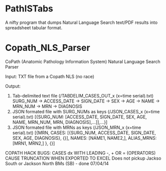 # PathISTabs
A nifty program that dumps Natural Language Search text/PDF results into spreadsheet tabular format. 


Copath_NLS_Parser
=================

CoPath (Anatomic Pathology Information System) Natural Language Search Parser


Input: 
TXT file from a Copath NLS (no race)

Output:  
1. Tab-delimited text file (/TABDELIM_CASES_OUT_x (x=time serial).txt)
SURG_NUM -> ACCESS_DATE -> SIGN_DATE -> SEX -> AGE -> NAME -> MRN_NUM -> MRN -> DIAGNOSIS
2. JSON formated file with SURG_NUMs as keys (/JSON_CASES_x (x=time serial).txt)
[{SURG_NUM: [ACCESS_DATE, SIGN_DATE, SEX, AGE, NAME, MRN_NUM, MRN, DIAGNOSIS],...]],...}]
3. JSON formated file with MRNs as keys (/JSON_MRN_x (x=time serial).txt)
[{MRN, CASES: [{SURG_NUM, ACCESS_DATE, SIGN_DATE, SEX, AGE, DIAGNOSIS}, {}], NAMES: [NAME1, NAME2,], ALIAS_MRNS: [MRN1, MRN2,] }, {}]



COPATH HACK BUGS: CASES dx WITH LEADING -, + OR = (OPERATORS) CAUSE TRUNCATION WHEN EXPORTED TO EXCEL
Does not pickup Jackso South or Jackson North BMs (SB) - done 07/04/14